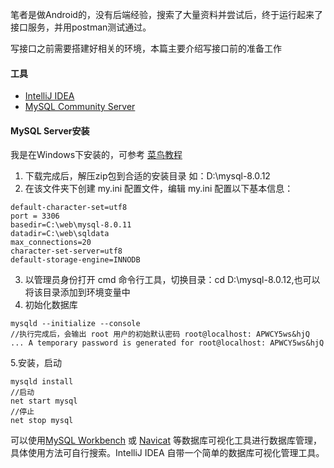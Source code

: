 笔者是做Android的，没有后端经验，搜索了大量资料并尝试后，终于运行起来了接口服务，并用postman测试通过。

写接口之前需要搭建好相关的环境，本篇主要介绍写接口前的准备工作
#### 工具
- [IntelliJ IDEA](https://www.jetbrains.com/idea/)
- [MySQL Community Server](https://dev.mysql.com/downloads/mysql/)

#### MySQL Server安装
我是在Windows下安装的，可参考 [菜鸟教程](http://www.runoob.com/mysql/mysql-install.html)
1. 下载完成后，解压zip包到合适的安装目录 如：D:\mysql-8.0.12
2. 在该文件夹下创建 my.ini 配置文件，编辑 my.ini 配置以下基本信息：
```
default-character-set=utf8
port = 3306
basedir=C:\web\mysql-8.0.11
datadir=C:\web\sqldata
max_connections=20
character-set-server=utf8
default-storage-engine=INNODB
```
3. 以管理员身份打开 cmd 命令行工具，切换目录：cd D:\mysql-8.0.12,也可以将该目录添加到环境变量中
4. 初始化数据库
```
mysqld --initialize --console
//执行完成后，会输出 root 用户的初始默认密码 root@localhost: APWCY5ws&hjQ
... A temporary password is generated for root@localhost: APWCY5ws&hjQ
```
5.安装，启动
```
mysqld install
//启动
net start mysql
//停止
net stop mysql
```
可以使用[MySQL Workbench](https://dev.mysql.com/downloads/workbench/) 或 [Navicat](https://www.navicat.com.cn/)
等数据库可视化工具进行数据库管理，具体使用方法可自行搜索。IntelliJ IDEA 自带一个简单的数据库可视化管理工具。
